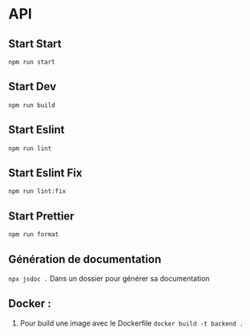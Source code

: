 # API

## Start Start

`npm run start`

## Start Dev

`npm run build`

## Start Eslint

`npm run lint`

## Start Eslint Fix

`npm run lint:fix`

## Start Prettier

`npm run format`

## Génération de documentation

`npx jsdoc .` Dans un dossier pour générer sa documentation  
## Docker :

1. Pour build une image avec le Dockerfile `docker build -t backend .`
